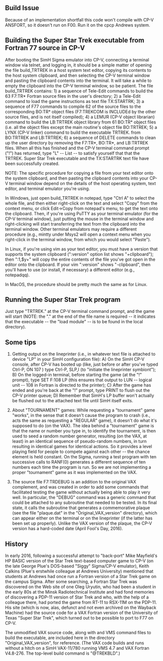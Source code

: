 ## Build Issue

Because of an implementation shortfall this code won't compile with CP-V ANSFORT, so it doesn't run on F00.  Run it on the cpcp Andrews system.

## Building the Super Star Trek executable from Fortran 77 source in CP-V

After booting the SimH Sigma emulator into CP-V, connecting a terminal window via telnet, and logging in, it should be a simple matter of opening the file build_TRTREK in a host system text editor, copying its contents to the host system clipboard, and then selecting the CP-V terminal window and pasting the clipboard contents into the terminal. It will take a while to empty the clipboard into the CP-V terminal window, so be patient. The file build_TRTREK contains: 1) a sequence of Tele-Edit commands to build the 63 F7:TR* Fortran source files in the user's directory; 2) a Tele-Edit command to load the game instructions as text file TX:STARTRK; 3) a sequence of F77 commands to compile 62 of the source files to the corresponding BO:TR* object files (F7:TREKCOM is INCLUDEd by the other source files, and is not itself compiled); 4) a LEMUR (CP-V object librarian) command to build the LB:TRTREK object library from 61 BO:TR* object files (i.e. all the object files except the main routine's object file BO:TRTREK; 5) a LYNX (CP-V linker) command to build the executable TRTREK. from BO:TRTREK and LB:TRTREK; 6) a sequence of DELETE commands to clean up the user directory by removing the F7:TR*, BO:TR*, and LB:TRTREK files. When all this has finished and the CP-V terminal command prompt ("!") has returned, type "L" -- List -- to satisfy yourself that that the TRTREK. Super Star Trek executable and the TX:STARTRK text file have been successfully created.

NOTE: The specific procedure for copying a file from your text editor onto the system clipboard, and then pasting the clipboard contents into your CP-V terminal window depend on the details of the host operating system, text editor, and terminal emulator you're using.

In Windows, just open build_TRTREK in notepad, type "Ctrl A" to select the whole file, and then either right-click on the text and select "Copy" from the context menu, or click Edit->Copy from notepad's menu, to get the text onto the clipboard. Then, if you're using PuTTY as your terminal emulator (for the CP-V terminal window), just putting the mouse in the terminal window and right-clicking will start transferring the text from the clipboard into the terminal window. Other terminal emulators may require a different procedure (e.g., mintty under Msys2 will open a context menu when you right-click in the terminal window, from which you would select "Paste").

In Linux, if you're using vim as your text editor, you must have a version that supports the system clipboard (":version" option list shows "+clipboard"); then ":1,$y+" will copy the entire contents of the file you've got open in the editor onto the clipboard. If your vim ":version" shows "-clipboard", then you'll have to use (or install, if necessary) a different editor (e.g., notepadqq).

In MacOS, the procedure should be pretty much the same as for Linux.


## Running the Super Star Trek program

Just type "TRTREK." at the CP-V terminal command prompt, and the game will start (NOTE: the "." at the end of the file name is required -- it indicates that the executable -- the "load module" -- is to be found in the local directory).


## Some tips

1. Getting output on the lineprinter (i.e., in whatever text file is attached to device "LP" in your SimH configuration file): A) On the SimH CP-V console, after CP-V has booted up (like, just before or after you've typed Ctrl-P, ON 107 <Return>) type Ctrl-P, SLP,I <Return> (to "initiate the lineprinter symbiont"); B) On the logged-in terminal, before starting the game (at the "!" prompt), type SET F:108 LP <Return> (this ensures that output to LUN -- logical unit -- 108 in Fortran is directed to the printer); C) After the game has ended and you're back at the "!" prompt, type PRINT <Return> to flush out the CP-V printer queue; D) Remember that SimH's LP buffer won't actually be flushed out to the attached text file until SimH itself exits.

2. About "TOURNAMENT" games: While requesting a "tournament" game "works", in the sense that it doesn't cause the program to crash (i.e., acts the same as requesting a "REGULAR" game), it doesn't do what it's supposed to do (on the VAX). The idea behind a "tournament" game is that the name or number you type in, to identify the tournament, is then used to seed a random number generator, resulting (on the VAX, at least) in an identical sequence of pseudo-random numbers, in turn resulting in identical games for identical actions. So it provides a level playing field for people to compete against each other -- the chance element is held constant. On the Sigma, running a test program with ten successive calls to RANF(0) generates a different sequence of ten numbers each time the program is run. So we are not implementing a proper "tournament" game as it was implemented on the VAX.

3. The source file F7:TRDEBUG is an addition to the original VAX complement, and was created in order to add some commands that facilitated testing the game without actually being able to play it very well. In particular, the "DEBUG" command was a generic command that could be attached to any subroutine that needed to be tested. In its final state, it calls the subroutine that generates a commemorative plaque (see the file "plaque.dat" in the "Original_VAX_version" directory), which can appear either on the terminal or on the lineprinter (if the latter has been set up properly). Unlike the VAX version of the plaque, the CP-V version has a hard-coded date (April Fool's Day, 2016).


## History

In early 2016, following a successful attempt to "back-port" Mike Mayfield's HP BASIC version of the Star Trek text-based computer game to CP-V (on the late George Plue's DOS-based "Siggy" Sigma/CP-V emulator), Keith Calkins (Plue's erstwhile colleague at Andrews University) mentioned that students at Andrews had once run a Fortran version of a Star Trek game on the campus Sigma. After some searching, a Fortran Star Trek was discovered on the Web site of one Oleg Uryutin, who had been a student in the early 80s at the Minsk Radiotechnical Institute and had fond memories of discovering a PDP-11 version of Star Trek and who, with the help of a colleague there, had ported the game from RT-11 to RSX-11M on the PDP-11. His site (which is now, alas, defunct and not even archived on the Wayback Machine) had the source code for a VAX Fortran version of the University of Texas "Super Star Trek", which turned out to be possible to port to F77 on CP-V.

The unmodified VAX source code, along with and VMS command files to build the executable, are included here in the directory "Original_VAX_version", for reference. (The VAX code builds and runs without a hitch on a SimH VAX-11/780 running VMS 4.7 and VAX Fortran V4.8-276. The top-level build command is "@TREKBLD".)
